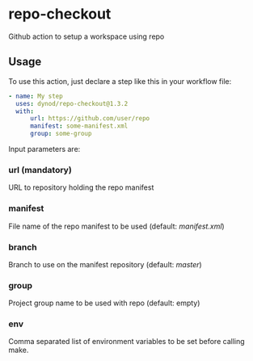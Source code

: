 # repo-checkout
Github action to setup a workspace using repo

## Usage

To use this action, just declare a step like this in your workflow file:
```yaml
- name: My step
  uses: dynod/repo-checkout@1.3.2
  with:
      url: https://github.com/user/repo
      manifest: some-manifest.xml
      group: some-group
```

Input parameters are:

### url (mandatory)
URL to repository holding the repo manifest

### manifest
File name of the repo manifest to be used (default: *manifest.xml*)

### branch
Branch to use on the manifest repository (default: *master*)

### group
Project group name to be used with repo (default: empty)

### env
Comma separated list of environment variables to be set before calling make.
